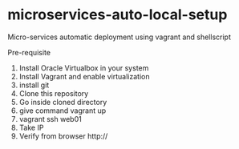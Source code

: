 # microservices-auto-local-setup
Micro-services automatic deployment using vagrant and shellscript 

Pre-requisite
1. Install Oracle Virtualbox in your system
2. Install Vagrant and enable virtualization
3. install git
4. Clone this repository
5. Go inside cloned directory
6. give command vagrant up
7. vagrant ssh web01 
8. Take IP
9. Verify from browser http://<nginx-server-ip>

